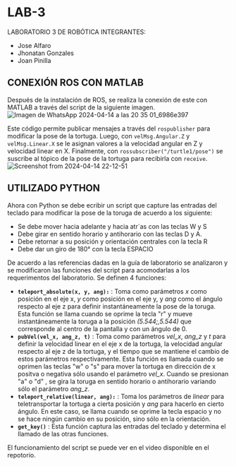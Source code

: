 # LAB-3
LABORATORIO 3 DE ROBÓTICA
INTEGRANTES:
* Jose Alfaro
* Jhonatan Gonzales
* Joan Pinilla

## CONEXIÓN ROS CON MATLAB
Después de la instalación de ROS, se realiza la conexión de este con MATLAB a través del script de la siguiente imagen.
![Imagen de WhatsApp 2024-04-14 a las 20 35 01_6986e397](https://github.com/JoanPinilla/LAB-3/assets/118155154/f9c71d9c-5bd5-4301-af17-6e4e97d3a192)

Este código permite publicar mensajes a través del ``rospublisher`` para modificar la pose de la tortuga. Luego, con ``velMsg.Angular.Z`` y ``velMsg.Linear.X`` se le asignan valores a la velocidad angular en Z y velocidad linear en X. Finalmente, con ``rossubscriber("/turtle1/pose")`` se suscribe al tópico de la pose de la tortuga para recibirla con ``receive``.
![Screenshot from 2024-04-14 22-12-51](https://github.com/JoanPinilla/LAB-3/assets/118155154/a26d054c-4b34-4675-90e0-24abf3c2b3dc)


## UTILIZADO PYTHON
Ahora con Python se debe ecribir un script que capture las entradas del teclado para modificar la pose de la toruga de acuerdo a los siguiente:
* Se debe mover hacia adelante y hacia atr´as con las teclas W y S
* Debe girar en sentido horario y antihorario con las teclas D y A.
* Debe retornar a su posición y orientación centrales con la tecla R
* Debe dar un giro de 180° con la tecla ESPACIO

De acuerdo a las referencias dadas en la guía de laboratorio se analizaron y se modificaron las funciones del script para acomodarlas a los requerimentos del laboratorio. Se definen 4 funciones:
* **``teleport_absolute(x, y, ang):``** : Toma como parámetros _x_ como posición en el eje x, _y_ como posición en el eje y, y _ang_ como el ángulo respecto al eje z para definir instantáneamente la pose de la toruga. Esta función se llama cuando se oprime la tecla "r" y mueve instantáneamente la toruga a la posición _(5.544;,5.544)_ que corresponde al centro de la pantalla y con un ángulo de 0.
* **``pubVel(vel_x, ang_z, t)``** : Toma como parámetros _vel_x_, _ang_z_ y _t_ para definir la velocidad linear en el eje x de la tortuga, la velocidad angular respecto al eje z de la tortuga, y el tiempo que se mantiene el cambio de estos parámetros respectivamente. Esta función es llamada cuando se oprimen las teclas "w" o "s" para mover la tortuga en dirección de x positva o negativa sólo usando el parámetro  _vel_x_. Cuando se presionan "a" o "d" , se gira la toruga en sentido horario o antihorario variando sólo el parámetro _ang_z_.
* **``teleport_relative(linear, ang):``** : Toma los parámetros de _linear_ para teletransportar la tortuga a cierta posición y _ang_ para hacerlo en cierto ángulo. En este caso, se llama cuando se oprime la tecla espacio y no se hace ningún cambio en su posición, sino sólo en la orientación.
* **``get_key()``** : Esta función captura las entradas del teclado y determina el llamado de las otras funciones.

El funcionamiento del script se puede ver en el video disponible en el repotorio.

